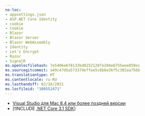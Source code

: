 ```yaml
---
no-loc:
- appsettings.json
- ASP.NET Core Identity
- cookie
- Cookie
- Blazor
- Blazor Server
- Blazor WebAssembly
- Identity
- Let's Encrypt
- Razor
- SignalR
ms.openlocfilehash: 7e5406e6f8133bd8252128fe284e6755eee859ec
ms.sourcegitcommit: a49c47d5a573379effee5c6b6e36f5c302aa756b
ms.translationtype: HT
ms.contentlocale: ru-RU
ms.lasthandoff: 02/16/2021
ms.locfileid: "100552471"
---
```

* [Visual Studio для Mac 8.4 или более поздней версии](https://visualstudio.microsoft.com/vs/mac/)
* [!INCLUDE [.NET Core 3.1 SDK](~/includes/3.1-SDK.md)]
